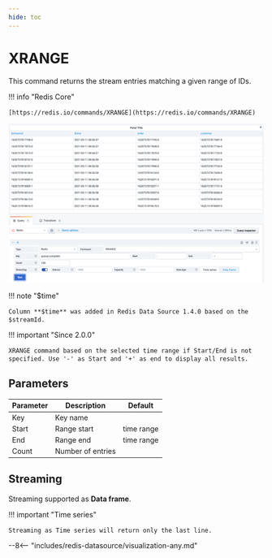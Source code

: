 ```yaml
---
hide: toc
---
```


# XRANGE

This command returns the stream entries matching a given range of IDs.

!!! info "Redis Core"

    [https://redis.io/commands/XRANGE](https://redis.io/commands/XRANGE)

![XRANGE](../../images/redis-datasource/commands/xrange.png)

!!! note "$time"

    Column **$time** was added in Redis Data Source 1.4.0 based on the $streamId.

!!! important "Since 2.0.0"

    XRANGE command based on the selected time range if Start/End is not specified. Use '-' as Start and '+' as end to display all results.

## Parameters

| Parameter | Description       | Default    |
| --------- | ----------------- | ---------- |
| Key       | Key name          |            |
| Start     | Range start       | time range |
| End       | Range end         | time range |
| Count     | Number of entries |            |

## Streaming

Streaming supported as **Data frame**.

!!! important "Time series"

    Streaming as Time series will return only the last line.

--8<-- "includes/redis-datasource/visualization-any.md"
